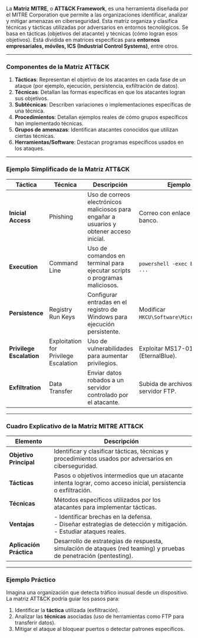 La **Matriz MITRE**, o **ATT&CK Framework**, es una herramienta diseñada por el MITRE Corporation que permite a las organizaciones identificar, analizar y mitigar amenazas en ciberseguridad. Esta matriz organiza y clasifica técnicas y tácticas utilizadas por adversarios en entornos tecnológicos. Se basa en tácticas (objetivos del atacante) y técnicas (cómo logran esos objetivos). Está dividida en matrices específicas para **entornos empresariales, móviles, ICS (Industrial Control Systems)**, entre otros.

---

### **Componentes de la Matriz ATT&CK**

1. **Tácticas**: Representan el objetivo de los atacantes en cada fase de un ataque (por ejemplo, ejecución, persistencia, exfiltración de datos).
2. **Técnicas**: Detallan las formas específicas en que los atacantes logran sus objetivos.
3. **Subtécnicas**: Describen variaciones o implementaciones específicas de una técnica.
4. **Procedimientos**: Detallan ejemplos reales de cómo grupos específicos han implementado técnicas.
5. **Grupos de amenazas**: Identifican atacantes conocidos que utilizan ciertas técnicas.
6. **Herramientas/Software**: Destacan programas específicos usados en los ataques.

---

### **Ejemplo Simplificado de la Matriz ATT&CK**

| **Táctica**         | **Técnica**           | **Descripción**                                                                          | **Ejemplo**                             |
|----------------------|-----------------------|------------------------------------------------------------------------------------------|-----------------------------------------|
| **Inicial Access**   | Phishing             | Uso de correos electrónicos maliciosos para engañar a usuarios y obtener acceso inicial. | Correo con enlace falso de banco.       |
| **Execution**        | Command Line         | Uso de comandos en terminal para ejecutar scripts o programas maliciosos.               | `powershell -exec bypass ...`           |
| **Persistence**      | Registry Run Keys    | Configurar entradas en el registro de Windows para ejecución persistente.               | Modificar `HKCU\Software\Microsoft...`. |
| **Privilege Escalation** | Exploitation for Privilege Escalation | Uso de vulnerabilidades para aumentar privilegios.                                      | Exploitar MS17-010 (EternalBlue).       |
| **Exfiltration**     | Data Transfer        | Enviar datos robados a un servidor controlado por el atacante.                          | Subida de archivos a un servidor FTP.   |

---

### **Cuadro Explicativo de la Matriz MITRE ATT&CK**

| **Elemento**                  | **Descripción**                                                                                                      |
|-------------------------------|----------------------------------------------------------------------------------------------------------------------|
| **Objetivo Principal**         | Identificar y clasificar tácticas, técnicas y procedimientos usados por adversarios en ciberseguridad.              |
| **Tácticas**                  | Pasos o objetivos intermedios que un atacante intenta lograr, como acceso inicial, persistencia o exfiltración.     |
| **Técnicas**                  | Métodos específicos utilizados por los atacantes para implementar tácticas.                                         |
| **Ventajas**                  | - Identificar brechas en la defensa.<br>- Diseñar estrategias de detección y mitigación.<br>- Estudiar ataques reales. |
| **Aplicación Práctica**       | Desarrollo de estrategias de respuesta, simulación de ataques (red teaming) y pruebas de penetración (pentesting).  |

---

### **Ejemplo Práctico**

Imagina una organización que detecta tráfico inusual desde un dispositivo. La matriz ATT&CK podría guiar los pasos para:

1. Identificar la **táctica** utilizada (exfiltración).
2. Analizar las **técnicas** asociadas (uso de herramientas como FTP para transferir datos).
3. Mitigar el ataque al bloquear puertos o detectar patrones específicos.

